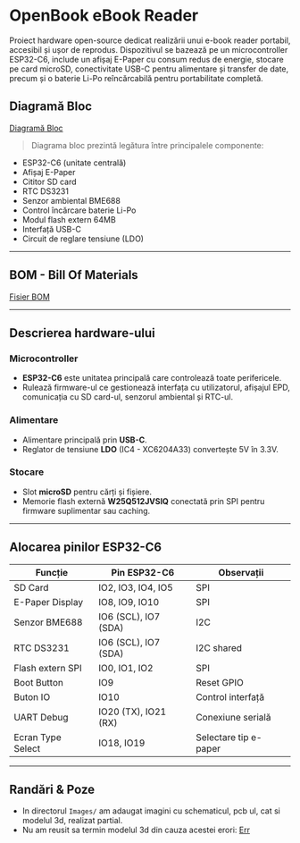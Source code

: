 # OpenBook eBook Reader

Proiect hardware open-source dedicat realizării unui e-book reader portabil, accesibil și ușor de reprodus. Dispozitivul se bazează pe un microcontroller ESP32-C6, include un afișaj E-Paper cu consum redus de energie, stocare pe card microSD, conectivitate USB-C pentru alimentare și transfer de date, precum și o baterie Li-Po reîncărcabilă pentru portabilitate completă.

## Diagramă Bloc

[Diagramă Bloc](Images/diagram.png)

> Diagrama bloc prezintă legătura între principalele componente:
- ESP32-C6 (unitate centrală)
- Afișaj E-Paper
- Cititor SD card
- RTC DS3231
- Senzor ambiental BME688
- Control încărcare baterie Li-Po
- Modul flash extern 64MB
- Interfață USB-C
- Circuit de reglare tensiune (LDO)

---

## BOM - Bill Of Materials

[Fisier BOM](Manufacturing/BOM.csv)

---

## Descrierea hardware-ului

### Microcontroller
- **ESP32-C6** este unitatea principală care controlează toate perifericele.
- Rulează firmware-ul ce gestionează interfața cu utilizatorul, afișajul EPD, comunicația cu SD card-ul, senzorul ambiental și RTC-ul.

### Alimentare
- Alimentare principală prin **USB-C**.
- Reglator de tensiune **LDO** (IC4 - XC6204A33) convertește 5V în 3.3V.

### Stocare
- Slot **microSD** pentru cărți și fișiere.
- Memorie flash externă **W25Q512JVSIQ** conectată prin SPI pentru firmware suplimentar sau caching.

---

## Alocarea pinilor ESP32-C6

| Funcție               | Pin ESP32-C6 | Observații |
|------------------------|--------------|-------------|
| SD Card                | IO2, IO3, IO4, IO5 | SPI |
| E-Paper Display        | IO8, IO9, IO10 | SPI |
| Senzor BME688          | IO6 (SCL), IO7 (SDA) | I2C |
| RTC DS3231             | IO6 (SCL), IO7 (SDA) | I2C shared |
| Flash extern SPI       | IO0, IO1, IO2 | SPI |
| Boot Button            | IO9          | Reset GPIO |
| Buton IO               | IO10         | Control interfață |
| UART Debug             | IO20 (TX), IO21 (RX) | Conexiune serială |
| Ecran Type Select      | IO18, IO19   | Selectare tip e-paper |

---

## Randări & Poze

- In directorul `Images/` am adaugat imagini cu schematicul, pcb ul, cat si modelul 3d, realizat partial.
- Nu am reusit sa termin modelul 3d din cauza acestei erori: [Err](Images/err.png)

